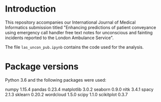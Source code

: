 # Introduction

This repository accompanies our International Journal of Medical Informatics submission titled "Enhancing predictions of patient conveyance using emergency call handler free text notes for unconscious and fainting incidents reported to the London Ambulance Service".

The file `las_uncon_pub.ipynb` contains the code used for the analysis.

# Package versions

Python 3.6 and the following packages were used:

numpy 1.15.4
pandas 0.23.4
matplotlib 3.0.2
seaborn 0.9.0
nltk 3.4.1
spacy 2.1.3
sklearn 0.20.2
wordcloud 1.5.0
scipy 1.1.0
scikitplot 0.3.7
